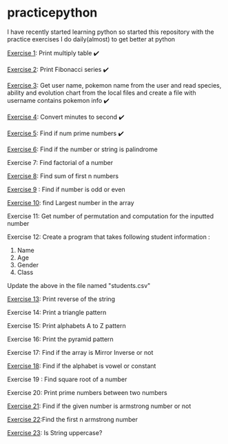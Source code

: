 # practicepython

I have recently started learning python so started this repository with the practice exercises I do daily(almost) to get better at python

[Exercise 1](./exercises/one.py): Print multiply table :heavy_check_mark:

[Exercise 2](./exercises/two.py): Print Fibonacci series :heavy_check_mark:

[Exercise 3](./exercises/three.py): Get user name, pokemon name from the user and read species, ability and evolution chart from the local files and create a file with username contains pokemon info :heavy_check_mark:

[Exercise 4](./exercises/four.py): Convert minutes to second :heavy_check_mark:

[Exercise 5](./exercises/five.py): Find if num prime numbers :heavy_check_mark:

[Exercise 6](./exercises/six.py): Find if the number or string is palindrome

Exercise 7: Find factorial of a number 

[Exercise 8](./exercises/eigth.py): Find sum of first n numbers

[Exercise 9](./exercises/nine.py) : Find if number is odd or even

[Exercise 10](./exercises/ten.py): find Largest number in the array

Exercise 11: Get number of permutation and computation for the inputted number

Exercise 12: Create a program that takes following student information :

1. Name
2. Age
3. Gender
4. Class

Update the above in the file named "students.csv"

[Exercise 13](./exercises/thirteen.py): Print reverse of the string

Exercise 14: Print a triangle pattern

Exercise 15: Print alphabets A to Z pattern

Exercise 16: Print the pyramid pattern

Exercise 17: Find if the array is Mirror Inverse or not

[Exercise 18](./exercises/eighteen.py): Find if the alphabet is vowel or constant

Exercise 19 : Find square root of a number

Exercise 20: Print prime numbers between two numbers

[Exercise 21](./exercises/twenty_two.py): Find if the given number is armstrong number or not 

[Exercise 22](./exercises/twenty_three.py):Find the first n armstrong number

[Exercise 23](./exercises/twenty_three.py): Is String uppercase?